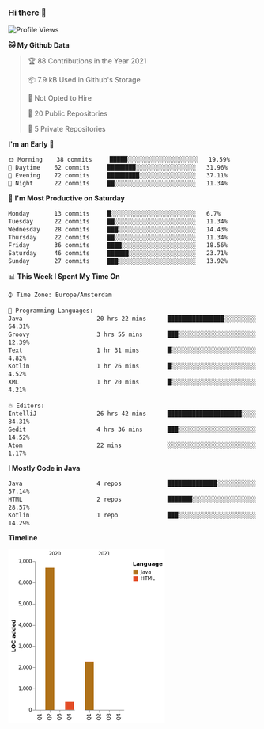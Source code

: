 ### Hi there 👋


<!--START_SECTION:waka-->
![Profile Views](http://img.shields.io/badge/Profile%20Views-2-blue)

**🐱 My Github Data** 

> 🏆 88 Contributions in the Year 2021
 > 
> 📦 7.9 kB Used in Github's Storage 
 > 
> 🚫 Not Opted to Hire
 > 
> 📜 20 Public Repositories 
 > 
> 🔑 5 Private Repositories  
 > 
**I'm an Early 🐤** 

```text
🌞 Morning    38 commits     █████░░░░░░░░░░░░░░░░░░░░   19.59% 
🌆 Daytime    62 commits     ████████░░░░░░░░░░░░░░░░░   31.96% 
🌃 Evening    72 commits     █████████░░░░░░░░░░░░░░░░   37.11% 
🌙 Night      22 commits     ██░░░░░░░░░░░░░░░░░░░░░░░   11.34%

```
📅 **I'm Most Productive on Saturday** 

```text
Monday       13 commits     █░░░░░░░░░░░░░░░░░░░░░░░░   6.7% 
Tuesday      22 commits     ██░░░░░░░░░░░░░░░░░░░░░░░   11.34% 
Wednesday    28 commits     ███░░░░░░░░░░░░░░░░░░░░░░   14.43% 
Thursday     22 commits     ██░░░░░░░░░░░░░░░░░░░░░░░   11.34% 
Friday       36 commits     ████░░░░░░░░░░░░░░░░░░░░░   18.56% 
Saturday     46 commits     ██████░░░░░░░░░░░░░░░░░░░   23.71% 
Sunday       27 commits     ███░░░░░░░░░░░░░░░░░░░░░░   13.92%

```


📊 **This Week I Spent My Time On** 

```text
⌚︎ Time Zone: Europe/Amsterdam

💬 Programming Languages: 
Java                     20 hrs 22 mins      ████████████████░░░░░░░░░   64.31% 
Groovy                   3 hrs 55 mins       ███░░░░░░░░░░░░░░░░░░░░░░   12.39% 
Text                     1 hr 31 mins        █░░░░░░░░░░░░░░░░░░░░░░░░   4.82% 
Kotlin                   1 hr 26 mins        █░░░░░░░░░░░░░░░░░░░░░░░░   4.52% 
XML                      1 hr 20 mins        █░░░░░░░░░░░░░░░░░░░░░░░░   4.21%

🔥 Editors: 
IntelliJ                 26 hrs 42 mins      █████████████████████░░░░   84.31% 
Gedit                    4 hrs 36 mins       ███░░░░░░░░░░░░░░░░░░░░░░   14.52% 
Atom                     22 mins             ░░░░░░░░░░░░░░░░░░░░░░░░░   1.17%

```

**I Mostly Code in Java** 

```text
Java                     4 repos             ██████████████░░░░░░░░░░░   57.14% 
HTML                     2 repos             ███████░░░░░░░░░░░░░░░░░░   28.57% 
Kotlin                   1 repo              ███░░░░░░░░░░░░░░░░░░░░░░   14.29%

```


**Timeline**

![Chart not found](https://raw.githubusercontent.com/powercasgamer/powercasgamer/master/charts/bar_graph.png) 


<!--END_SECTION:waka-->
